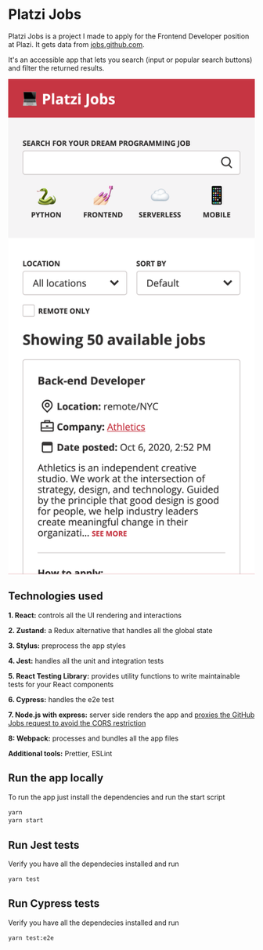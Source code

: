 # Platzi Jobs

Platzi Jobs is a project I made to apply for the Frontend Developer position at Plazi. It gets data from [jobs.github.com](https://jobs.github.com/positions.json).

It's an accessible app that lets you search (input or popular search buttons) and filter the returned results.

![Platzi Jobs Preview](./preview.png)

## Technologies used

**1. React:** controls all the UI rendering and interactions

**2. Zustand:** a Redux alternative that handles all the global state

**3. Stylus:** preprocess the app styles

**4. Jest:** handles all the unit and integration tests

**5. React Testing Library:** provides utility functions to write maintainable tests for your React components

**6. Cypress:** handles the e2e test

**7. Node.js with express:** server side renders the app and [proxies the GitHub Jobs request to avoid the CORS restriction](https://github.com/public-apis/public-apis#jobs)

**8: Webpack:** processes and bundles all the app files

**Additional tools:** Prettier, ESLint

## Run the app locally

To run the app just install the dependencies and run the start script

```sh
yarn
yarn start
```

## Run Jest tests

Verify you have all the dependecies installed and run

```sh
yarn test
```

## Run Cypress tests

Verify you have all the dependecies installed and run

```sh
yarn test:e2e
```